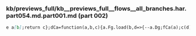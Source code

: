 ### kb/previews_full/kb__previews_full__flows__all_branches.har.part054.md.part001.md (part 002)

```md
e a[b];return c};dCa=function(a,b,c){a.Fg.load(b,d=>{--a.Dg;fCa(a);c(d)})}
```

```
